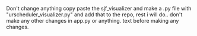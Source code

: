 Don't change anything copy paste the sjf_visualizer and make a .py file with "urscheduler_visualizer.py" and add that to the repo, rest i will do.. don't make any other changes in app.py or anything. text before making any changes.
